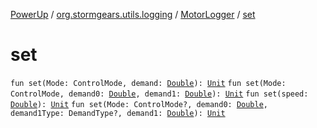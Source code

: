 [PowerUp](../../index.md) / [org.stormgears.utils.logging](../index.md) / [MotorLogger](index.md) / [set](./set.md)

# set

`fun set(Mode: ControlMode, demand: `[`Double`](https://kotlinlang.org/api/latest/jvm/stdlib/kotlin/-double/index.html)`): `[`Unit`](https://kotlinlang.org/api/latest/jvm/stdlib/kotlin/-unit/index.html)
`fun set(Mode: ControlMode, demand0: `[`Double`](https://kotlinlang.org/api/latest/jvm/stdlib/kotlin/-double/index.html)`, demand1: `[`Double`](https://kotlinlang.org/api/latest/jvm/stdlib/kotlin/-double/index.html)`): `[`Unit`](https://kotlinlang.org/api/latest/jvm/stdlib/kotlin/-unit/index.html)
`fun set(speed: `[`Double`](https://kotlinlang.org/api/latest/jvm/stdlib/kotlin/-double/index.html)`): `[`Unit`](https://kotlinlang.org/api/latest/jvm/stdlib/kotlin/-unit/index.html)
`fun set(Mode: ControlMode?, demand0: `[`Double`](https://kotlinlang.org/api/latest/jvm/stdlib/kotlin/-double/index.html)`, demand1Type: DemandType?, demand1: `[`Double`](https://kotlinlang.org/api/latest/jvm/stdlib/kotlin/-double/index.html)`): `[`Unit`](https://kotlinlang.org/api/latest/jvm/stdlib/kotlin/-unit/index.html)
